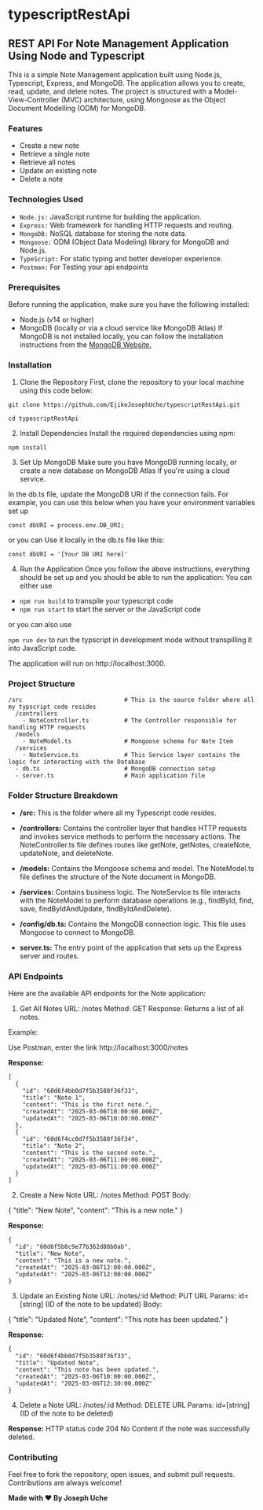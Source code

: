 # typescriptRestApi

## REST API For Note Management Application Using Node and Typescript

This is a simple Note Management application built using Node.js, Typescript, Express, and MongoDB. The application allows you to create, read, update, and delete notes. The project is structured with a Model-View-Controller (MVC) architecture, using Mongoose as the Object Document Modelling (ODM) for MongoDB.

### Features
- Create a new note
- Retrieve a single note
- Retrieve all notes
- Update an existing note
- Delete a note

### Technologies Used
- `Node.js:` JavaScript runtime for building the application.
- `Express:` Web framework for handling HTTP requests and routing.
- `MongoDB:` NoSQL database for storing the note data.
- `Mongoose:` ODM (Object Data Modeling) library for MongoDB and Node.js.
- `TypeScript:` For static typing and better developer experience.
- `Postman:` For Testing your api endpoints


### Prerequisites
Before running the application, make sure you have the following installed:

- Node.js (v14 or higher)
- MongoDB (locally or via a cloud service like MongoDB Atlas)
If MongoDB is not installed locally, you can follow the installation instructions from the [MongoDB Website.](https://www.mongodb.com/try/download/community)

### Installation
1. Clone the Repository
First, clone the repository to your local machine using this code below:

`git clone https://github.com/EjikeJosephUche/typescriptRestApi.git`

`cd typescriptRestApi`

2. Install Dependencies
Install the required dependencies using npm:

`npm install`

3. Set Up MongoDB
Make sure you have MongoDB running locally, or create a new database on MongoDB Atlas if you're using a cloud service.

In the db.ts file, update the MongoDB URI if the connection fails.
For example, you can use this below when you have your environment variables set up

`const dbURI = process.env.DB_URI;`

or you can Use it locally in the db.ts file like this:

`const dbURI = '[Your DB URI here]'`

4. Run the Application
Once you follow the above instructions, everything should be set up and you should be able to run the application:
You can either use
- `npm run build` to transpile your typescript code
- `npm run start` to start the server or the JavaScript code

or you can also use 

`npm run dev` to run the typscript in development mode without transpilling it into JavaScript code.


The application will run on http://localhost:3000.

### Project Structure
```
/src                             # This is the source folder where all my typscript code resides
  /controllers
    - NoteController.ts          # The Controller responsible for handling HTTP requests
  /models
    - NoteModel.ts               # Mongoose schema for Note Item
  /services
    - NoteService.ts             # This Service layer contains the logic for interacting with the Database
  - db.ts                        # MongoDB connection setup
  - server.ts                    # Main application file
```

### Folder Structure Breakdown

- **/src:** This is the folder where all my Typescript code resides.
- **/controllers:** Contains the controller layer that handles HTTP requests and invokes service methods to perform the necessary actions. The NoteController.ts file defines routes like getNote, getNotes, createNote, updateNote, and deleteNote.

- **/models:** Contains the Mongoose schema and model. The NoteModel.ts file defines the structure of the Note document in MongoDB.

- **/services:** Contains business logic. The NoteService.ts file interacts with the NoteModel to perform database operations (e.g., findById, find, save, findByIdAndUpdate, findByIdAndDelete).

- **/config/db.ts:** Contains the MongoDB connection logic. This file uses Mongoose to connect to MongoDB.

- **server.ts:** The entry point of the application that sets up the Express server and routes.


### API Endpoints
Here are the available API endpoints for the Note application:

1. Get All Notes
URL: /notes
Method: GET
Response: Returns a list of all notes.

Example:

Use Postman, enter the link http://localhost:3000/notes

**Response:**

```
[
  {
    "id": "60d6f4bb0d7f5b3588f36f33",
    "title": "Note 1",
    "content": "This is the first note.",
    "createdAt": "2025-03-06T10:00:00.000Z",
    "updatedAt": "2025-03-06T10:00:00.000Z"
  },
  {
    "id": "60d6f4cc0d7f5b3588f36f34",
    "title": "Note 2",
    "content": "This is the second note.",
    "createdAt": "2025-03-06T11:00:00.000Z",
    "updatedAt": "2025-03-06T11:00:00.000Z"
  }
]
```

2. Create a New Note
URL: /notes
Method: POST
Body:

{
  "title": "New Note",
  "content": "This is a new note."
}

**Response:**

```
{
  "id": "60d6f5b0c9e77b362d88b0ab",
  "title": "New Note",
  "content": "This is a new note.",
  "createdAt": "2025-03-06T12:00:00.000Z",
  "updatedAt": "2025-03-06T12:00:00.000Z"
}
```

3. Update an Existing Note
URL: /notes/:id
Method: PUT
URL Params: id=[string] (ID of the note to be updated)
Body:

{
  "title": "Updated Note",
  "content": "This note has been updated."
}

**Response:**
```
{
  "id": "60d6f4bb0d7f5b3588f36f33",
  "title": "Updated Note",
  "content": "This note has been updated.",
  "createdAt": "2025-03-06T10:00:00.000Z",
  "updatedAt": "2025-03-06T12:30:00.000Z"
}
```

4. Delete a Note
URL: /notes/:id
Method: DELETE
URL Params: id=[string] (ID of the note to be deleted)

**Response:** HTTP status code 204 No Content if the note was successfully deleted.


### Contributing
Feel free to fork the repository, open issues, and submit pull requests. Contributions are always welcome!

**Made with ❤️ By Joseph Uche**